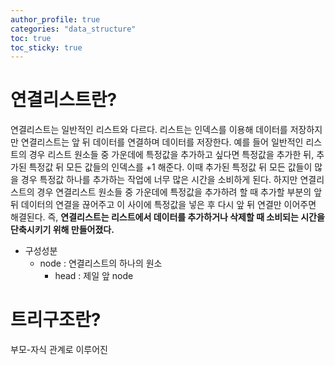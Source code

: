 ```yaml
---
author_profile: true
categories: "data_structure"
toc: true
toc_sticky: true
---
```


# 연결리스트란?
연결리스트는 일반적인 리스트와 다르다. 리스트는 인덱스를 이용해 데이터를 저장하지만 연결리스트는 앞 뒤 데이터를 연결하며 데이터를 저장한다. 예를 들어 일반적인 리스트의 경우 리스트 원소들 중 가운데에 특정값을 추가하고 싶다면 특정값을 추가한 뒤, 추가된 특정값 뒤 모든 값들의 인덱스를 +1 해준다. 이때 추가된 특정값 뒤 모든 값들이 많을 경우 특정값 하나를 추가하는 작업에 너무 많은 시간을 소비하게 된다. 하지만 연결리스트의 경우 연결리스트 원소들 중 가운데에 특정값을 추가하려 할 때 추가할 부분의 앞 뒤 데이터의 연결을 끊어주고 이 사이에 특정값을 넣은 후 다시 앞 뒤 연결만 이어주면 해결된다. 즉, **연결리스트는 리스트에서 데이터를 추가하거나 삭제할 때 소비되는 시간을 단축시키기 위해 만들어졌다.**

- 구성성분
    - node : 연결리스트의 하나의 원소
        - head : 제일 앞 node


# 트리구조란?
부모-자식 관계로 이루어진